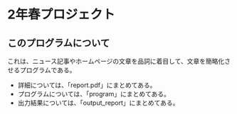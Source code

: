 # 2年春プロジェクト
## このプログラムについて

これは、ニュース記事やホームページの文章を品詞に着目して、文章を簡略化させるプログラムである。

- 詳細については、「report.pdf」にまとめてある。
- プログラムについては、「program」にまとめてある。
- 出力結果については、「output_report」にまとめてある。
